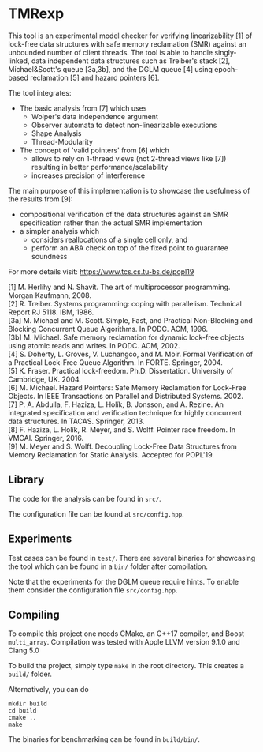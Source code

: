 TMRexp
======


This tool is an experimental model checker for verifying linearizability [1] of lock-free data structures with safe memory reclamation (SMR) against an unbounded number of client threads.
The tool is able to handle singly-linked, data independent data structures such as Treiber's stack [2], Michael&Scott's queue [3a,3b], and the DGLM queue [4] using epoch-based reclamation [5] and hazard pointers [6].

The tool integrates:
   - The basic analysis from [7] which uses
      - Wolper's data independence argument
      - Observer automata to detect non-linearizable executions
      - Shape Analysis
      - Thread-Modularity
   - The concept of 'valid pointers' from [6] which
      - allows to rely on 1-thread views (not 2-thread views like [7]) resulting in better performance/scalability
      - increases precision of interference

The main purpose of this implementation is to showcase the usefulness of the results from [9]:
   - compositional verification of the data structures against an SMR specification rather than the actual SMR implementation
   - a simpler analysis which
      - considers reallocations of a single cell only, and
      - perform an ABA check on top of the fixed point to guarantee soundness

For more details visit: https://www.tcs.cs.tu-bs.de/popl19


[1] M. Herlihy and N. Shavit. The art of multiprocessor programming. Morgan Kaufmann, 2008.  
[2] R. Treiber. Systems programming: coping with parallelism. Technical Report RJ 5118. IBM, 1986.  
[3a] M. Michael and M. Scott. Simple, Fast, and Practical Non-Blocking and Blocking Concurrent Queue Algorithms. In PODC. ACM, 1996.  
[3b] M. Michael. Safe memory reclamation for dynamic lock-free objects using atomic reads and writes. In PODC. ACM, 2002.  
[4] S. Doherty, L. Groves, V. Luchangco, and M. Moir. Formal Verification of a Practical Lock-Free Queue Algorithm. In FORTE. Springer, 2004.  
[5] K. Fraser. Practical lock-freedom. Ph.D. Dissertation. University of Cambridge, UK. 2004.  
[6] M. Michael. Hazard Pointers: Safe Memory Reclamation for Lock-Free Objects. In IEEE Transactions on Parallel and Distributed Systems. 2002.  
[7] P. A. Abdulla, F. Haziza, L. Holík, B. Jonsson, and A. Rezine. An integrated specification and verification technique for highly concurrent data structures. In TACAS. Springer, 2013.  
[8] F. Haziza, L. Holík, R. Meyer, and S. Wolff. Pointer race freedom. In VMCAI. Springer, 2016.  
[9] M. Meyer and S. Wolff. Decoupling Lock-Free Data Structures from Memory Reclamation for Static Analysis. Accepted for POPL'19.  


Library
-------

The code for the analysis can be found in `src/`.

The configuration file can be found at `src/config.hpp`.


Experiments
-----------

Test cases can be found in `test/`.
There are several binaries for showcasing the tool which can be found in a `bin/` folder after compilation.

Note that the experiments for the DGLM queue require hints.
To enable them consider the configuration file `src/config.hpp`.


Compiling
---------

To compile this project one needs CMake, an C++17 compiler, and Boost `multi_array`.
Compilation was tested with Apple LLVM version 9.1.0 and Clang 5.0

To build the project, simply type `make` in the root directory.
This creates a `build/` folder.

Alternatively, you can do
```
mkdir build
cd build
cmake ..
make
```

The binaries for benchmarking can be found in `build/bin/`.
